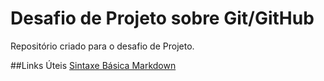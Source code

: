 # Desafio de Projeto sobre Git/GitHub
 Repositório criado para o desafio de Projeto.


##Links Úteis
[Sintaxe Básica Markdown](https://www.markdownguide.org/basic-syntax/)
